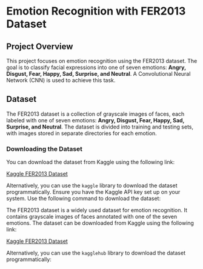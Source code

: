 
# Emotion Recognition with FER2013 Dataset

## Project Overview

This project focuses on emotion recognition using the FER2013 dataset. The goal is to classify facial expressions into one of seven emotions: **Angry, Disgust, Fear, Happy, Sad, Surprise, and Neutral**. A Convolutional Neural Network (CNN) is used to achieve this task.

## Dataset

The FER2013 dataset is a collection of grayscale images of faces, each labeled with one of seven emotions: **Angry, Disgust, Fear, Happy, Sad, Surprise, and Neutral**. The dataset is divided into training and testing sets, with images stored in separate directories for each emotion.

### Downloading the Dataset

You can download the dataset from Kaggle using the following link:

[Kaggle FER2013 Dataset](https://www.kaggle.com/datasets/msambare/fer2013?resource=download)

Alternatively, you can use the `kaggle` library to download the dataset programmatically. Ensure you have the Kaggle API key set up on your system. Use the following command to download the dataset:


The FER2013 dataset is a widely used dataset for emotion recognition. It contains grayscale images of faces annotated with one of the seven emotions. The dataset can be downloaded from Kaggle using the following link:

[Kaggle FER2013 Dataset](https://www.kaggle.com/datasets/msambare/fer2013?resource=download)

Alternatively, you can use the `kagglehub` library to download the dataset programmatically:
